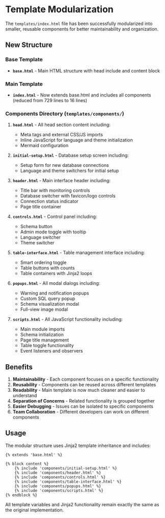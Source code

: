# Template Modularization

The `templates/index.html` file has been successfully modularized into smaller, reusable components for better maintainability and organization.

## New Structure

### Base Template
- **`base.html`** - Main HTML structure with head include and content block

### Main Template
- **`index.html`** - Now extends base.html and includes all components (reduced from 729 lines to 16 lines)

### Components Directory (`templates/components/`)

1. **`head.html`** - All head section content including:
   - Meta tags and external CSS/JS imports
   - Inline JavaScript for language and theme initialization
   - Mermaid configuration

2. **`initial-setup.html`** - Database setup screen including:
   - Setup form for new database connections
   - Language and theme switchers for initial setup

3. **`header.html`** - Main interface header including:
   - Title bar with monitoring controls
   - Database switcher with favicon/logo controls
   - Connection status indicator
   - Page title container

4. **`controls.html`** - Control panel including:
   - Schema button
   - Admin mode toggle with tooltip
   - Language switcher
   - Theme switcher

5. **`table-interface.html`** - Table management interface including:
   - Smart ordering toggle
   - Table buttons with counts
   - Table containers with Jinja2 loops

6. **`popups.html`** - All modal dialogs including:
   - Warning and notification popups
   - Custom SQL query popup
   - Schema visualization modal
   - Full-view image modal

7. **`scripts.html`** - All JavaScript functionality including:
   - Main module imports
   - Schema initialization
   - Page title management
   - Table toggle functionality
   - Event listeners and observers

## Benefits

1. **Maintainability** - Each component focuses on a specific functionality
2. **Reusability** - Components can be reused across different templates
3. **Readability** - Main template is now much cleaner and easier to understand
4. **Separation of Concerns** - Related functionality is grouped together
5. **Easier Debugging** - Issues can be isolated to specific components
6. **Team Collaboration** - Different developers can work on different components

## Usage

The modular structure uses Jinja2 template inheritance and includes:

```jinja2
{% extends 'base.html' %}

{% block content %}
    {% include 'components/initial-setup.html' %}
    {% include 'components/header.html' %}
    {% include 'components/controls.html' %}
    {% include 'components/table-interface.html' %}
    {% include 'components/popups.html' %}
    {% include 'components/scripts.html' %}
{% endblock %}
```

All template variables and Jinja2 functionality remain exactly the same as the original implementation.
